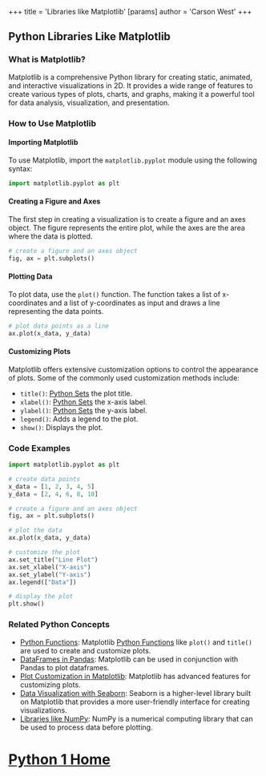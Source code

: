 +++
 title = 'Libraries like Matplotlib'
[params]
	author = 'Carson West'
+++
## Python Libraries Like Matplotlib

### What is Matplotlib?
Matplotlib is a comprehensive Python library for creating static, animated, and interactive visualizations in 2D. It provides a wide range of features to create various types of plots, charts, and graphs, making it a powerful tool for data analysis, visualization, and presentation.

### How to Use Matplotlib

#### Importing Matplotlib
To use Matplotlib, import the `matplotlib.pyplot` module using the following syntax:
```python
import matplotlib.pyplot as plt
```

#### Creating a Figure and Axes
The first step in creating a visualization is to create a figure and an axes object. The figure represents the entire plot, while the axes are the area where the data is plotted.
```python
# create a figure and an axes object
fig, ax = plt.subplots()
```

#### Plotting Data
To plot data, use the `plot()` function. The function takes a list of x-coordinates and a list of y-coordinates as input and draws a line representing the data points.
```python
# plot data points as a line
ax.plot(x_data, y_data)
```

#### Customizing Plots
Matplotlib offers extensive customization options to control the appearance of plots. Some of the commonly used customization methods include:

- `title()`: [Python Sets](./../python-sets/) the plot title.
- `xlabel()`: [Python Sets](./../python-sets/) the x-axis label.
- `ylabel()`: [Python Sets](./../python-sets/) the y-axis label.
- `legend()`: Adds a legend to the plot.
- `show()`: Displays the plot.

### Code Examples

```python
import matplotlib.pyplot as plt

# create data points
x_data = [1, 2, 3, 4, 5]
y_data = [2, 4, 6, 8, 10]

# create a figure and an axes object
fig, ax = plt.subplots()

# plot the data
ax.plot(x_data, y_data)

# customize the plot
ax.set_title("Line Plot")
ax.set_xlabel("X-axis")
ax.set_ylabel("Y-axis")
ax.legend(["Data"])

# display the plot
plt.show()
```

### Related Python Concepts

- [Python Functions](./../python-functions/): Matplotlib [Python Functions](./../python-functions/) like `plot()` and `title()` are used to create and customize plots.
- [DataFrames in Pandas](./../dataframes-in-pandas/): Matplotlib can be used in conjunction with Pandas to plot dataframes.
- [Plot Customization in Matplotlib](./../plot-customization-in-matplotlib/): Matplotlib has advanced features for customizing plots.
- [Data Visualization with Seaborn](./../data-visualization-with-seaborn/): Seaborn is a higher-level library built on Matplotlib that provides a more user-friendly interface for creating visualizations.
- [Libraries like NumPy](./../libraries-like-numpy/): NumPy is a numerical computing library that can be used to process data before plotting.
# [Python 1 Home](./../python-1-home/)